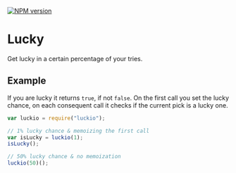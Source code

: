 [![NPM version](https://badge.fury.io/js/luckio.svg)](https://badge.fury.io/js/luckio.svg)

# Lucky

Get lucky in a certain percentage of your tries.

## Example

If you are lucky it returns `true`, if not `false`.
On the first call you set the lucky chance, on each consequent call
it checks if the current pick is a lucky one.

```js
var luckio = require("luckio");

// 1% lucky chance & memoizing the first call
var isLucky = luckio(1);
isLucky();

// 50% lucky chance & no memoization
luckio(50)();
```
